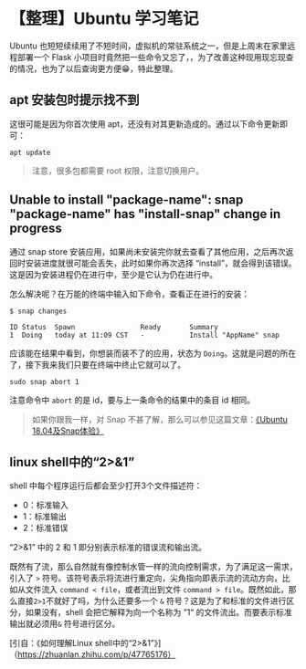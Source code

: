 # 【整理】Ubuntu 学习笔记

Ubuntu 也短短续续用了不短时间，虚拟机的常驻系统之一，但是上周末在家里远程部署一个 Flask 小项目时竟然把一些命令又忘了，，为了改善这种现用现忘现查的情况，也为了以后查询更方便😁，特此整理。

## apt 安装包时提示找不到

这很可能是因为你首次使用 apt，还没有对其更新造成的。通过以下命令更新即可：

```shell
apt update
```

> 注意，很多包都需要 root 权限，注意切换用户。


## Unable to install "package-name": snap "package-name" has "install-snap" change in progress
通过 snap store 安装应用，如果尚未安装完你就去查看了其他应用，之后再次返回时安装进度就很可能会丢失，此时如果你再次选择 “install”，就会得到该错误。这是因为安装进程仍在进行中，至少是它认为仍在进行中。

怎么解决呢？在万能的终端中输入如下命令，查看正在进行的安装：

```shell
$ snap changes

ID Status  Spawn                Ready       Summary
1  Doing   today at 11:09 CST   -           Install "AppName" snap
```

应该能在结果中看到，你想装而装不了的应用，状态为 `Doing`。这就是问题的所在了，接下我来我们只要在终端中终止它就可以了。

```shell
sudo snap abort 1
```

注意命令中 `abort` 的是 id，要与上一条命令的结果中的条目 id 相同。

> 如果你跟我一样，对 Snap 不甚了解，那么可以参见这篇文章：[《Ubuntu 18.04及Snap体验》](https://www.linuxidc.com/Linux/2018-06/152993.htm)


## linux shell中的“2>&1”

shell 中每个程序运行后都会至少打开3个文件描述符：

- 0：标准输入
- 1：标准输出
- 2：标准错误

“2>&1” 中的 2 和 1 即分别表示标准的错误流和输出流。

既然有了流，那么自然就有像控制水管一样的流向控制需求，为了满足这一需求，引入了 `>` 符号。该符号表示将流进行重定向，尖角指向即表示流的流动方向，比如从文件流入 `command < file`，或者流出到文件 `command > file`。既然如此，那么直接`2>1`不就好了吗，为什么还要多一个 `&` 符号？这是为了和标准的文件进行区分，如果没有，shell 会把它解释为向一个名称为 ”1“ 的文件流出。而要表示标准输出就必须用`&` 符号进行区分。

[引自：《如何理解Linux shell中的“2>&1”》]（https://zhuanlan.zhihu.com/p/47765176）
